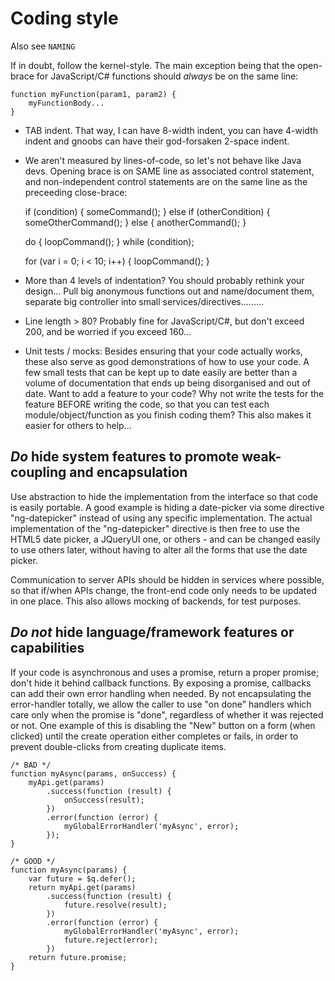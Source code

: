 # Coding style

Also see `NAMING`

If in doubt, follow the kernel-style.  The main exception being that the
open-brace for JavaScript/C# functions should _always_ be on the same line:

	function myFunction(param1, param2) {
		myFunctionBody...
	}

 * TAB indent.  That way, I can have 8-width indent, you can have 4-width indent
 and gnoobs can have their god-forsaken 2-space indent.

 * We aren't measured by lines-of-code, so let's not behave like Java devs.
 Opening brace is on SAME line as associated control statement, and
 non-independent control statements are on the same line as the preceeding
 close-brace:

	if (condition) {
		someCommand();
	} else if (otherCondition) {
		someOtherCommand();
	} else {
		anotherCommand();
	}

	do {
		loopCommand();
	} while (condition);

	for (var i = 0; i < 10; i++) {
		loopCommand();
	}

 * More than 4 levels of indentation?  You should probably rethink your
 design...  Pull big anonymous functions out and name/document them, separate
 big controller into small services/directives.........

 * Line length > 80?  Probably fine for JavaScript/C#, but don't exceed 200, and be worried if you exceed 160...

 * Unit tests / mocks: Besides ensuring that your code actually works, these
 also serve as good demonstrations of how to use your code.  A few small tests
 that can be kept up to date easily are better than a volume of documentation
 that ends up being disorganised and out of date.  Want to add a feature to your
 code?  Why not write the tests for the feature BEFORE writing the code, so that
 you can test each module/object/function as you finish coding them?  This also
 makes it easier for others to help...

## _Do_ hide system features to promote weak-coupling and encapsulation

Use abstraction to hide the implementation from
the interface so that code is easily portable.  A good example is hiding
a date-picker via some directive "ng-datepicker" instead of using any
specific implementation.  The actual implementation of the "ng-datepicker"
directive is then free to use the HTML5 date picker, a JQueryUI one, or
others - and can be changed easily to use others later, without having to
alter all the forms that use the date picker.

Communication to server APIs should be hidden in services where possible,
so that if/when APIs change, the front-end code only needs to be updated in one
place.  This also allows mocking of backends, for test purposes.

## _Do not_ hide language/framework features or capabilities

If your code is asynchronous and uses a promise, return a proper promise; don't
hide it behind callback functions.  By exposing a promise, callbacks can add
their own error handling when needed. By not encapsulating the error-handler
totally, we allow the caller to use "on done" handlers which care only when the
promise is "done", regardless of whether it was rejected or not.  One example of
this is disabling the "New" button on a form (when clicked) until the create
operation either completes or fails, in order to prevent double-clicks from
creating duplicate items.

	/* BAD */
	function myAsync(params, onSuccess) {
		myApi.get(params)
			.success(function (result) {
				onSuccess(result);
			})
			.error(function (error) {
				myGlobalErrorHandler('myAsync', error);
			});
	}

	/* GOOD */
	function myAsync(params) {
		var future = $q.defer();
		return myApi.get(params)
			.success(function (result) {
				future.resolve(result);
			})
			.error(function (error) {
				myGlobalErrorHandler('myAsync', error);
				future.reject(error);
			})
		return future.promise;
	}

